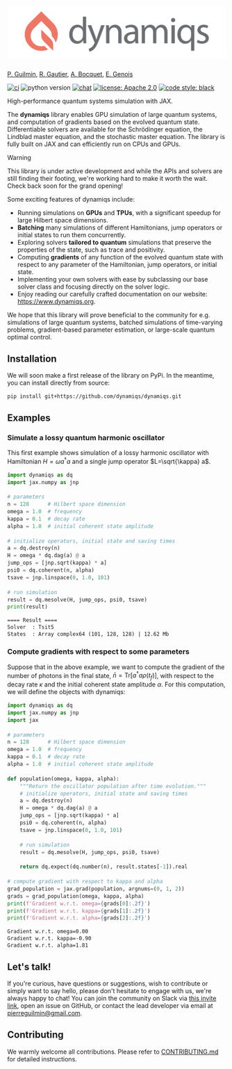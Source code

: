 <h1 align="center">
    <img src="./docs/media/dynamiqs-logo.png" width="520" alt="dynamiqs library logo">
</h1>

[P. Guilmin](https://github.com/pierreguilmin), [R. Gautier](https://github.com/gautierronan), [A. Bocquet](https://github.com/abocquet), [E. Genois](https://github.com/eliegenois)

[![ci](https://github.com/dynamiqs/dynamiqs/actions/workflows/ci.yml/badge.svg)](https://github.com/dynamiqs/dynamiqs/actions/workflows/ci.yml?query=branch%3Amain)  ![python version](https://img.shields.io/badge/python-3.9%2B-blue) [![chat](https://badgen.net/badge/icon/on%20slack?icon=slack&label=chat&color=orange)](https://join.slack.com/t/dynamiqs-org/shared_invite/zt-1z4mw08mo-qDLoNx19JBRtKzXlmlFYLA) [![license: Apache 2.0](https://img.shields.io/badge/license-Apache%202.0-yellow)](https://github.com/dynamiqs/dynamiqs/blob/main/LICENSE) [![code style: black](https://img.shields.io/badge/code%20style-black-000000.svg)](https://github.com/psf/black)

High-performance quantum systems simulation with JAX.

The **dynamiqs** library enables GPU simulation of large quantum systems, and computation of gradients based on the evolved quantum state. Differentiable solvers are available for the Schrödinger equation, the Lindblad master equation, and the stochastic master equation. The library is fully built on JAX and can efficiently run on CPUs and GPUs.

> [!WARNING]
> This library is under active development and while the APIs and solvers are still finding their footing, we're working hard to make it worth the wait. Check back soon for the grand opening!

Some exciting features of dynamiqs include:

- Running simulations on **GPUs** and **TPUs**, with a significant speedup for large Hilbert space dimensions.
- **Batching** many simulations of different Hamiltonians, jump operators or initial states to run them concurrently.
- Exploring solvers **tailored to quantum** simulations that preserve the properties of the state, such as trace and positivity.
- Computing **gradients** of any function of the evolved quantum state with respect to any parameter of the Hamiltonian, jump operators, or initial state.
- Implementing your own solvers with ease by subclassing our base solver class and focusing directly on the solver logic.
- Enjoy reading our carefully crafted documentation on our website: <https://www.dynamiqs.org>.

We hope that this library will prove beneficial to the community for e.g. simulations of large quantum systems, batched simulations of time-varying problems, gradient-based parameter estimation, or large-scale quantum optimal control.

## Installation

We will soon make a first release of the library on PyPi. In the meantime, you can install directly from source:

```shell
pip install git+https://github.com/dynamiqs/dynamiqs.git
```

## Examples

### Simulate a lossy quantum harmonic oscillator

This first example shows simulation of a lossy harmonic oscillator with Hamiltonian $H=\omega a^\dagger a$ and a single jump operator $L=\sqrt{\kappa} a$.

```python
import dynamiqs as dq
import jax.numpy as jnp

# parameters
n = 128      # Hilbert space dimension
omega = 1.0  # frequency
kappa = 0.1  # decay rate
alpha = 1.0  # initial coherent state amplitude

# initialize operators, initial state and saving times
a = dq.destroy(n)
H = omega * dq.dag(a) @ a
jump_ops = [jnp.sqrt(kappa) * a]
psi0 = dq.coherent(n, alpha)
tsave = jnp.linspace(0, 1.0, 101)

# run simulation
result = dq.mesolve(H, jump_ops, psi0, tsave)
print(result)
```

```text
==== Result ====
Solver  : Tsit5
States  : Array complex64 (101, 128, 128) | 12.62 Mb
```

### Compute gradients with respect to some parameters

Suppose that in the above example, we want to compute the gradient of the number of photons in the final state, $\bar{n} = \mathrm{Tr}[a^\dagger a \rho(t_f)]$, with respect to the decay rate $\kappa$ and the initial coherent state amplitude $\alpha$. For this computation, we will define the objects with dynamiqs:

```python
import dynamiqs as dq
import jax.numpy as jnp
import jax

# parameters
n = 128      # Hilbert space dimension
omega = 1.0  # frequency
kappa = 0.1  # decay rate
alpha = 1.0  # initial coherent state amplitude

def population(omega, kappa, alpha):
    """Return the oscillator population after time evolution."""
    # initialize operators, initial state and saving times
    a = dq.destroy(n)
    H = omega * dq.dag(a) @ a
    jump_ops = [jnp.sqrt(kappa) * a]
    psi0 = dq.coherent(n, alpha)
    tsave = jnp.linspace(0, 1.0, 101)

    # run simulation
    result = dq.mesolve(H, jump_ops, psi0, tsave)

    return dq.expect(dq.number(n), result.states[-1]).real

# compute gradient with respect to kappa and alpha
grad_population = jax.grad(population, argnums=(0, 1, 2))
grads = grad_population(omega, kappa, alpha)
print(f'Gradient w.r.t. omega={grads[0]:.2f}')
print(f'Gradient w.r.t. kappa={grads[1]:.2f}')
print(f'Gradient w.r.t. alpha={grads[2]:.2f}')
```

```text
Gradient w.r.t. omega=0.00
Gradient w.r.t. kappa=-0.90
Gradient w.r.t. alpha=1.81
```

## Let's talk!

If you're curious, have questions or suggestions, wish to contribute or simply want to say hello, please don't hesitate to engage with us, we're always happy to chat! You can join the community on Slack via [this invite link](https://join.slack.com/t/dynamiqs-org/shared_invite/zt-1z4mw08mo-qDLoNx19JBRtKzXlmlFYLA), open an issue on GitHub, or contact the lead developer via email at <pierreguilmin@gmail.com>.

## Contributing

We warmly welcome all contributions. Please refer to [CONTRIBUTING.md](https://github.com/dynamiqs/dynamiqs/blob/main/CONTRIBUTING.md) for detailed instructions.
